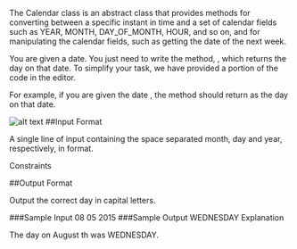 The Calendar class is an abstract class that provides methods for converting between a specific instant in time and a set of calendar fields such as YEAR, MONTH, DAY_OF_MONTH, HOUR, and so on, and for manipulating the calendar fields, such as getting the date of the next week.

You are given a date. You just need to write the method, , which returns the day on that date. To simplify your task, we have provided a portion of the code in the editor.

For example, if you are given the date , the method should return  as the day on that date.

![alt text](https://s3.amazonaws.com/hr-assets/0/1514458312-c097047ed4-calendar_class.png)
##Input Format

A single line of input containing the space separated month, day and year, respectively, in    format.

Constraints

##Output Format

Output the correct day in capital letters.

###Sample Input
08 05 2015
###Sample Output
WEDNESDAY
Explanation

The day on August th  was WEDNESDAY.